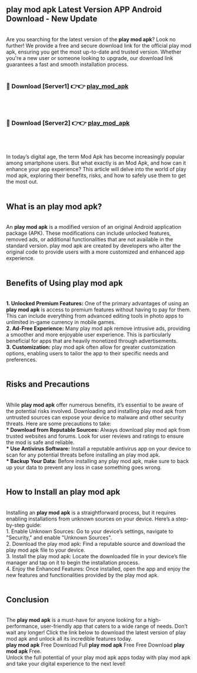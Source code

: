 ## play mod apk Latest Version APP Android Download - New Update
<br>
Are you searching for the latest version of the <strong>play mod apk</strong>? Look no further! We provide a free and secure download link for the official play mod apk, ensuring you get the most up-to-date and trusted version. Whether you're a new user or someone looking to upgrade, our download link guarantees a fast and smooth installation process.
<br>
<br>
<h3>🔴 Download [Server1] 👉👉 <a href="https://modyolo.store/play+mod+apk">play_mod_apk</a></h3><br>
<br>
<h3>🔴 Download [Server2] 👉👉 <a href="https://modyolo.store/play+mod+apk">play_mod_apk</a></h3><br>
<br>
<br>
In today’s digital age, the term Mod Apk has become increasingly popular among smartphone users. But what exactly is an Mod Apk, and how can it enhance your app experience? This article will delve into the world of play mod apk, exploring their benefits, risks, and how to safely use them to get the most out.
<br>
<br>
<h2>What is an play mod apk?</h2>
<br>
An <strong>play mod apk</strong> is a modified version of an original Android application package (APK). These modifications can include unlocked features, removed ads, or additional functionalities that are not available in the standard version. play mod apk are created by developers who alter the original code to provide users with a more customized and enhanced app experience.
<br>
<br>
<h2>Benefits of Using play mod apk</h2>
<br>
<strong> 1. Unlocked Premium Features:</strong> One of the primary advantages of using an <strong>play mod apk</strong> is access to premium features without having to pay for them. This can include everything from advanced editing tools in photo apps to unlimited in-game currency in mobile games.
<br>
<strong> 2. Ad-Free Experience:</strong> Many play mod apk remove intrusive ads, providing a smoother and more enjoyable user experience. This is particularly beneficial for apps that are heavily monetized through advertisements.
<br>
<strong> 3. Customization:</strong> play mod apk often allow for greater customization options, enabling users to tailor the app to their specific needs and preferences.
<br>
<br>
<h2>Risks and Precautions</h2>
<br>
While <strong>play mod apk</strong> offer numerous benefits, it’s essential to be aware of the potential risks involved. Downloading and installing play mod apk from untrusted sources can expose your device to malware and other security threats. Here are some precautions to take:
<br>
<strong> * Download from Reputable Sources:</strong> Always download play mod apk from trusted websites and forums. Look for user reviews and ratings to ensure the mod is safe and reliable.
<br>
<strong> * Use Antivirus Software:</strong> Install a reputable antivirus app on your device to scan for any potential threats before installing an play mod apk.
<br>
<strong> * Backup Your Data:</strong> Before installing any play mod apk, make sure to back up your data to prevent any loss in case something goes wrong.
<br>
<br>
<h2>How to Install an play mod apk</h2>
<br>
Installing an <strong>play mod apk</strong> is a straightforward process, but it requires enabling installations from unknown sources on your device. Here’s a step-by-step guide:
<br>
 1. Enable Unknown Sources: Go to your device’s settings, navigate to "Security," and enable "Unknown Sources".
<br>
 2. Download the play mod apk: Find a reputable source and download the play mod apk file to your device.
<br>
 3. Install the play mod apk: Locate the downloaded file in your device’s file manager and tap on it to begin the installation process.
<br>
 4. Enjoy the Enhanced Features: Once installed, open the app and enjoy the new features and functionalities provided by the play mod apk.
<br>
<br>
<h2><strong>Conclusion</strong></h2>
<br>
The <strong>play mod apk</strong> is a must-have for anyone looking for a high-performance, user-friendly app that caters to a wide range of needs. Don’t wait any longer! Click the link below to download the latest version of play mod apk and unlock all its incredible features today.
<br>
<strong>play mod apk</strong> Free Download Full <strong>play mod apk</strong> Free Free Download <strong>play mod apk</strong> Free.
<br>
Unlock the full potential of your play mod apk apps today with play mod apk and take your digital experience to the next level!